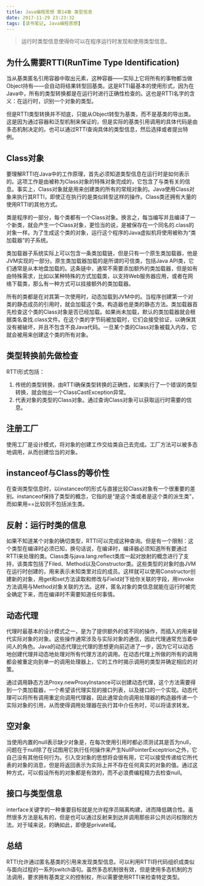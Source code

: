 ```yaml
---
title: Java编程思想 第14章 类型信息
date: 2017-11-29 23:23:32
tags: [读书笔记, Java编程思想]
---
```

> 运行时类型信息使得你可以在程序运行时发现和使用类型信息。

## 为什么需要RTTI(RunTime Type Identification)

当从基类匿名引用容器中取出元素，这种容器——实际上它将所有的事物都当做Object持有——会自动将结果转型回基类。这是RTTI最基本的使用形式，因为在Java中，所有的类型转换都是在运行时进行正确性检查的。这也是RTTI名字的含义：在运行时，识别一个对象的类型。

但是RTTI类型转换并不彻底，只能从Object转型为基类，而不是基类的导出类。这是因为通过容器和泛型机制来保证的，但是实际的基类引用调用的具体代码是由多态机制决定的。也可以通过RTTI查询具体的类型信息，然后选择或者提出特例。

## Class对象

要理解RTTI在Java中的工作原理，首先必须知道类型信息在运行时是如何表示的。这项工作是由被称为Class对象的特殊对象完成的，它包含了与类有关的信息。事实上，Class对象就是用来创建类的所有的常规对象的。Java使用Class对象来执行其RTTI，即使正在执行的是类似转型这样的操作。Class类还拥有大量的使用RTTI的其他方式。

类是程序的一部分，每个类都有一个Class对象。换言之，每当编写并且编译了一个新类，就会产生一个Class对象，更恰当的说，是被保存在一个同名的.class的对象一样。为了生成这个类的对象，运行这个程序的Java虚拟机将使用被称为“类加载器”的子系统。

类加载器子系统实际上可以包含一条类加载链，但是只有一个原生类加载器，他是JVM实现的一部分。原生类加载器加载的是所谓的可信类，包括Java API类，它们通常是从本地盘加载的。这条链中，通常不需要添加额外的类加载器，但是如有由特殊需求，比如以某种特殊的方式加载类，以支持Web服务器应用，或者在网络下载类，那么有一种方式可以挂接额外的类加载器。

所有的类都是在对其第一次使用时，动态加载到JVM中的。当程序创建第一个对类的静态成员的引用时，就会加载这个类。构造器也是类的静态方法。类加载器首先检查这个类的Class对象是否已经加载。如果尚未加载，默认的类加载器就会根据类名查找.class文件。在这个类的字节码被加载时，它们会接受验证，以确保其没有被破坏，并且不包含不良Java代码。一旦某个类的Class对象被载入内存，它就会被用来创建这个类的所有对象。

## 类型转换前先做检查

RTTI形式包括：

1. 传统的类型转换，由RTTI确保类型转换的正确性，如果执行了一个错误的类型转换，就会抛出一个ClassCastException异常。
2. 代表对象的类型的Class对象。通过查询Class对象可以获取运行时需要的信息。

## 注册工厂

使用工厂是设计模式，将对象的创建工作交给类自己去完成。工厂方法可以被多态地调用，从而创建恰当的对象。

## instanceof与Class的等价性

在查询类型信息时，以instanceof的形式与直接比较Class对象有一个很重要的差别。instanceof保持了类型的概念，它指的是“是这个类或者是这个类的派生类”，而如果用==比较则不包括派生类。

## 反射：运行时类的信息

如果不知道某个对象的确切类型，RTTI可以完成这种查询。但是有一个限制：这个类型在编译时必须已知，换句话说，在编译时，编译器必须知道所有要通过RTTI来处理的类。Class类与java.lang.reflect类库一起对放射的概念进行了支持，该类库包括了Filed、Method以及Constructor类。这些类型的对象时由JVM在运行时创建的，用来表示未知类里对应的成员。这样就可以使用Constructor创建新的对象，用get和set方法读取和修改与Field对下给你关联的字段，用invoke方法调用与Method对象关联的方法。这样，匿名对象的类信息就能在运行时被完全确定下来，而在编译时不需要知道任何事情。

## 动态代理

代理时最基本的设计模式之一，是为了提供额外的或不同的操作，而插入的用来替代实际对象的对象。这些操作通常涉及与实际对象的通信，因此代理通常充当着中间人的角色。Java的动态代理比代理的思想更向前迈进了一步，因为它可以动态地创建代理并动态地处理对所有代理方法的调用。在动态代理上所做的所有的调用都会被重定向到单一的调用处理器上，它的工作时揭示调用的类型并确定相应的对策。

通过调用静态方法Proxy.newProxyInstance可以创建动态代理，这个方法需要得到一个类加载器，一个希望该代理实现的接口列表，以及接口的一个实现。动态代理可以将所有调用重定向调用代理器，因此通常会向调用处理器的构造器传递一个实际对象的引用，从而使得调用处理器在执行其中介任务时，可以将请求转发。

## 空对象

当使用内置的null表示缺少对象是，在每次使用引用时都必须测试其是否为null，问题在于null除了在试图用它执行任何操作来产生NullPointerExceptrion之外，它自己没有其他任何行为。引入空对象的思想将会很有用，它可以接受传递给它所代表的对象的消息，但是将返回表示为实际上并不存在任何真实的对象的值。通过这种方式，可以假设所有的对象都是有效的，而不必浪费编程精力去检查null。

## 接口与类型信息

interface关键字的一种重要目标就是允许程序员隔离构建，进而降低耦合性。虽然很多方法是私有的，但是也可以通过反射来到达并调用那些非公共访问权限的方法。对于域来说，的确如此，即便是private域。

## 总结

RTTI允许通过匿名基类的引用来发现类型信息。可以利用RTTI将代码组织成类似与面向过程的一系列switch语句。虽然多态机制很有效，但是使用多态机制的方法调用，要求拥有基类定义的控制权，所以需要使用RTTI来检查特定类型。